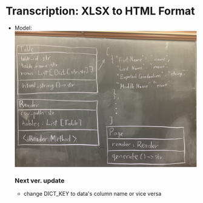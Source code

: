 # Transcription: XLSX to HTML Format

* Model:
  <img src="./doc/model.jpg" width=500/>
  
  ### Next ver. update
  
  - change DICT_KEY to data's column name or vice versa
